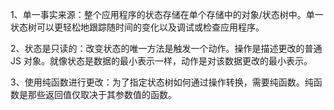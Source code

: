 
1、单一事实来源：整个应用程序的状态存储在单个存储中的对象/状态树中。单一状态树可以更轻松地跟踪随时间的变化以及调试或检查应用程序。

2、状态是只读的：改变状态的唯一方法是触发一个动作。操作是描述更改的普通 JS 对象。就像状态是数据的最小表示一样，动作是对该数据更改的最小表示。

3、使用纯函数进行更改：为了指定状态树如何通过操作转换，需要纯函数。纯函数是那些返回值仅取决于其参数值的函数。
